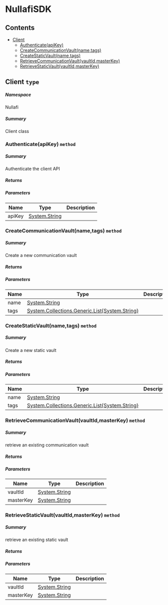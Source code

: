 <a name='assembly'></a>
# NullafiSDK

## Contents

- [Client](#T-Nullafi-Client 'Nullafi.Client')
  - [Authenticate(apiKey)](#M-Nullafi-Client-Authenticate-System-String- 'Nullafi.Client.Authenticate(System.String)')
  - [CreateCommunicationVault(name,tags)](#M-Nullafi-Client-CreateCommunicationVault-System-String,System-Collections-Generic-List{System-String}- 'Nullafi.Client.CreateCommunicationVault(System.String,System.Collections.Generic.List{System.String})')
  - [CreateStaticVault(name,tags)](#M-Nullafi-Client-CreateStaticVault-System-String,System-Collections-Generic-List{System-String}- 'Nullafi.Client.CreateStaticVault(System.String,System.Collections.Generic.List{System.String})')
  - [RetrieveCommunicationVault(vaultId,masterKey)](#M-Nullafi-Client-RetrieveCommunicationVault-System-String,System-String- 'Nullafi.Client.RetrieveCommunicationVault(System.String,System.String)')
  - [RetrieveStaticVault(vaultId,masterKey)](#M-Nullafi-Client-RetrieveStaticVault-System-String,System-String- 'Nullafi.Client.RetrieveStaticVault(System.String,System.String)')

<a name='T-Nullafi-Client'></a>
## Client `type`

##### Namespace

Nullafi

##### Summary

Client class

<a name='M-Nullafi-Client-Authenticate-System-String-'></a>
### Authenticate(apiKey) `method`

##### Summary

Authenticate the client API

##### Returns



##### Parameters

| Name | Type | Description |
| ---- | ---- | ----------- |
| apiKey | [System.String](http://msdn.microsoft.com/query/dev14.query?appId=Dev14IDEF1&l=EN-US&k=k:System.String 'System.String') |  |

<a name='M-Nullafi-Client-CreateCommunicationVault-System-String,System-Collections-Generic-List{System-String}-'></a>
### CreateCommunicationVault(name,tags) `method`

##### Summary

Create a new communication vault

##### Returns



##### Parameters

| Name | Type | Description |
| ---- | ---- | ----------- |
| name | [System.String](http://msdn.microsoft.com/query/dev14.query?appId=Dev14IDEF1&l=EN-US&k=k:System.String 'System.String') |  |
| tags | [System.Collections.Generic.List{System.String}](http://msdn.microsoft.com/query/dev14.query?appId=Dev14IDEF1&l=EN-US&k=k:System.Collections.Generic.List 'System.Collections.Generic.List{System.String}') |  |

<a name='M-Nullafi-Client-CreateStaticVault-System-String,System-Collections-Generic-List{System-String}-'></a>
### CreateStaticVault(name,tags) `method`

##### Summary

Create a new static vault

##### Returns



##### Parameters

| Name | Type | Description |
| ---- | ---- | ----------- |
| name | [System.String](http://msdn.microsoft.com/query/dev14.query?appId=Dev14IDEF1&l=EN-US&k=k:System.String 'System.String') |  |
| tags | [System.Collections.Generic.List{System.String}](http://msdn.microsoft.com/query/dev14.query?appId=Dev14IDEF1&l=EN-US&k=k:System.Collections.Generic.List 'System.Collections.Generic.List{System.String}') |  |

<a name='M-Nullafi-Client-RetrieveCommunicationVault-System-String,System-String-'></a>
### RetrieveCommunicationVault(vaultId,masterKey) `method`

##### Summary

retrieve an existing communication vault

##### Returns



##### Parameters

| Name | Type | Description |
| ---- | ---- | ----------- |
| vaultId | [System.String](http://msdn.microsoft.com/query/dev14.query?appId=Dev14IDEF1&l=EN-US&k=k:System.String 'System.String') |  |
| masterKey | [System.String](http://msdn.microsoft.com/query/dev14.query?appId=Dev14IDEF1&l=EN-US&k=k:System.String 'System.String') |  |

<a name='M-Nullafi-Client-RetrieveStaticVault-System-String,System-String-'></a>
### RetrieveStaticVault(vaultId,masterKey) `method`

##### Summary

retrieve an existing static vault

##### Returns



##### Parameters

| Name | Type | Description |
| ---- | ---- | ----------- |
| vaultId | [System.String](http://msdn.microsoft.com/query/dev14.query?appId=Dev14IDEF1&l=EN-US&k=k:System.String 'System.String') |  |
| masterKey | [System.String](http://msdn.microsoft.com/query/dev14.query?appId=Dev14IDEF1&l=EN-US&k=k:System.String 'System.String') |  |
